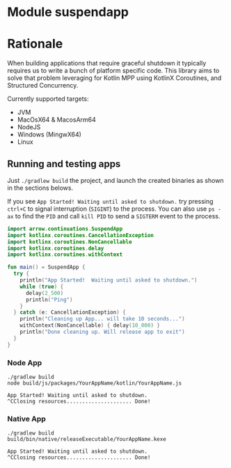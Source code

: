 # Module suspendapp

# Rationale

When building applications that require graceful shutdown it typically requires us to write a bunch of platform specific code.
This library aims to solve that problem leveraging for Kotlin MPP using KotlinX Coroutines, and Structured Concurrency.

Currently supported targets:
 - JVM
 - MacOsX64 & MacosArm64
 - NodeJS
 - Windows (MingwX64)
 - Linux

## Running and testing apps

Just `./gradlew build` the project, and launch the created binaries as shown in the sections belows.

If you see `App Started! Waiting until asked to shutdown.` try pressing `ctrl+C` to signal interruption (`SIGINT`) to the process.
You can also use `ps -ax` to find the `PID` and call `kill PID` to send a `SIGTERM` event to the process.

```kotlin
import arrow.continuations.SuspendApp
import kotlinx.coroutines.CancellationException
import kotlinx.coroutines.NonCancellable
import kotlinx.coroutines.delay
import kotlinx.coroutines.withContext

fun main() = SuspendApp {
  try {
    println("App Started!  Waiting until asked to shutdown.")
    while (true) {
      delay(2_500)
      println("Ping")
    }
  } catch (e: CancellationException) {
    println("Cleaning up App... will take 10 seconds...")
    withContext(NonCancellable) { delay(10_000) }
    println("Done cleaning up. Will release app to exit")
  }
}
```

### Node App

```text
./gradlew build
node build/js/packages/YourAppName/kotlin/YourAppName.js

App Started! Waiting until asked to shutdown.
^CClosing resources..................... Done!
```

### Native App

```text
./gradlew build
build/bin/native/releaseExecutable/YourAppName.kexe

App Started! Waiting until asked to shutdown.
^CClosing resources..................... Done!
```
